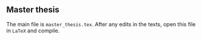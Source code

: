 ## Master thesis

The main file is `master_thesis.tex`. After any edits in the texts, open this file in `LaTeX` and compile.